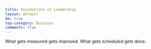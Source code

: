 ```yaml
---
title: Foundations of Leadership
layout: default
kb: true
top-category: Business
comments: true
---
```


What gets measured gets improved.
What gets scheduled gets done.
